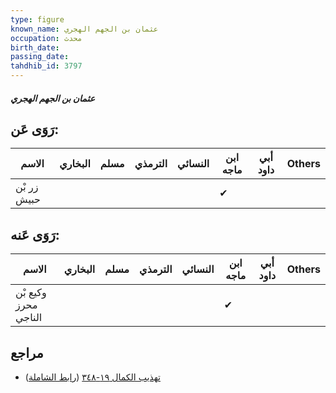 ```yaml
---
type: figure
known_name: عثمان بن الجهم الهجري
occupation: محدث
birth_date:
passing_date:
tahdhib_id: 3797
---
```

##### عثمان بن الجهم الهجري

## رَوَى عَن:
| الاسم       | البخاري | مسلم | الترمذي | النسائي | ابن ماجه | أبي داود | Others |
| ----------- | ------- | ---- | ------- | ------- | -------- | -------- | ------ |
| زر بْن حبيش |         |      |         |         | ✔        |          |        |
## رَوَى عَنه:
| الاسم                | البخاري | مسلم | الترمذي | النسائي | ابن ماجه | أبي داود | Others |
| -------------------- | ------- | ---- | ------- | ------- | -------- | -------- | ------ |
| وكيع بْن محرز الناجي |         |      |         |         | ✔        |          |        |
## مراجع
- [تهذيب الكمال ١٩-٣٤٨](obsidian://open?vault=Tahdhib-al-Kamal&file=Figures/٣٧٩٧-عثمان%20بن%20الجهم%20الهجري) ([رابط الشاملة](https://shamela.ws/book/3722/9922))